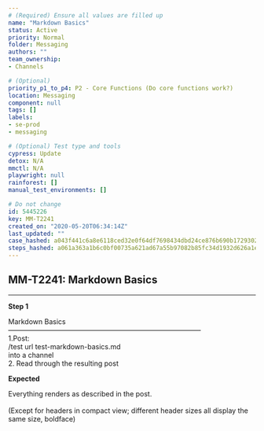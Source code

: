 ```yaml
---
# (Required) Ensure all values are filled up
name: "Markdown Basics"
status: Active
priority: Normal
folder: Messaging
authors: ""
team_ownership: 
- Channels

# (Optional)
priority_p1_to_p4: P2 - Core Functions (Do core functions work?)
location: Messaging
component: null
tags: []
labels: 
- se-prod
- messaging

# (Optional) Test type and tools
cypress: Update
detox: N/A
mmctl: N/A
playwright: null
rainforest: []
manual_test_environments: []

# Do not change
id: 5445226
key: MM-T2241
created_on: "2020-05-20T06:34:14Z"
last_updated: ""
case_hashed: a043f441c6a8e6118ced32e0f64df7698434dbd24ce876b690b1729302d36835f84c518c2e918b493d6e9fa8a335d7c8
steps_hashed: a061a363a1b6c0bf00735a621ad67a55b97082b85fc34d1932d626a1ef382af67a05c006a4cbdc6229bd5c8b47b6964a
---
```


<!-- (Auto-generated) Based on frontmatter's "key" and "name" -->

## MM-T2241: Markdown Basics

---

**Step 1**

Markdown Basics\
————————————————————————————\
1.Post:\
/test url test-markdown-basics.md\
into a channel\
2\. Read through the resulting post

**Expected**

Everything renders as described in the post.\
\
(Except for headers in compact view; different header sizes all display the same size, boldface)
